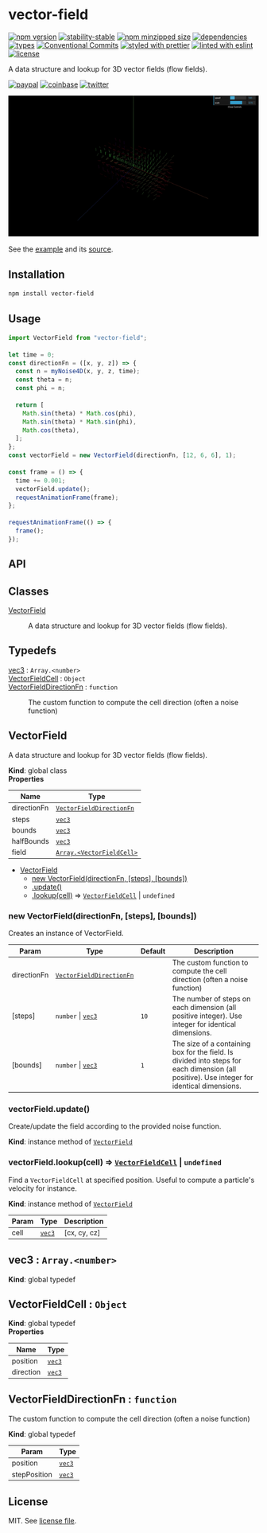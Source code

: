# vector-field

[![npm version](https://img.shields.io/npm/v/vector-field)](https://www.npmjs.com/package/vector-field)
[![stability-stable](https://img.shields.io/badge/stability-stable-green.svg)](https://www.npmjs.com/package/vector-field)
[![npm minzipped size](https://img.shields.io/bundlephobia/minzip/vector-field)](https://bundlephobia.com/package/vector-field)
[![dependencies](https://img.shields.io/librariesio/release/npm/vector-field)](https://github.com/dmnsgn/vector-field/blob/main/package.json)
[![types](https://img.shields.io/npm/types/vector-field)](https://github.com/microsoft/TypeScript)
[![Conventional Commits](https://img.shields.io/badge/Conventional%20Commits-1.0.0-fa6673.svg)](https://conventionalcommits.org)
[![styled with prettier](https://img.shields.io/badge/styled_with-Prettier-f8bc45.svg?logo=prettier)](https://github.com/prettier/prettier)
[![linted with eslint](https://img.shields.io/badge/linted_with-ES_Lint-4B32C3.svg?logo=eslint)](https://github.com/eslint/eslint)
[![license](https://img.shields.io/github/license/dmnsgn/vector-field)](https://github.com/dmnsgn/vector-field/blob/main/LICENSE.md)

A data structure and lookup for 3D vector fields (flow fields).

[![paypal](https://img.shields.io/badge/donate-paypal-informational?logo=paypal)](https://paypal.me/dmnsgn)
[![coinbase](https://img.shields.io/badge/donate-coinbase-informational?logo=coinbase)](https://commerce.coinbase.com/checkout/56cbdf28-e323-48d8-9c98-7019e72c97f3)
[![twitter](https://img.shields.io/twitter/follow/dmnsgn?style=social)](https://twitter.com/dmnsgn)

![](https://raw.githubusercontent.com/dmnsgn/vector-field/main/screenshot.gif)

See the [example](https://dmnsgn.github.io/vector-field/) and its [source](index.html).

## Installation

```bash
npm install vector-field
```

## Usage

```js
import VectorField from "vector-field";

let time = 0;
const directionFn = ([x, y, z]) => {
  const n = myNoise4D(x, y, z, time);
  const theta = n;
  const phi = n;

  return [
    Math.sin(theta) * Math.cos(phi),
    Math.sin(theta) * Math.sin(phi),
    Math.cos(theta),
  ];
};
const vectorField = new VectorField(directionFn, [12, 6, 6], 1);

const frame = () => {
  time += 0.001;
  vectorField.update();
  requestAnimationFrame(frame);
};

requestAnimationFrame(() => {
  frame();
});
```

## API

<!-- api-start -->

## Classes

<dl>
<dt><a href="#VectorField">VectorField</a></dt>
<dd><p>A data structure and lookup for 3D vector fields (flow fields).</p>
</dd>
</dl>

## Typedefs

<dl>
<dt><a href="#vec3">vec3</a> : <code>Array.&lt;number&gt;</code></dt>
<dd></dd>
<dt><a href="#VectorFieldCell">VectorFieldCell</a> : <code>Object</code></dt>
<dd></dd>
<dt><a href="#VectorFieldDirectionFn">VectorFieldDirectionFn</a> : <code>function</code></dt>
<dd><p>The custom function to compute the cell direction (often a noise function)</p>
</dd>
</dl>

<a name="VectorField"></a>

## VectorField

A data structure and lookup for 3D vector fields (flow fields).

**Kind**: global class  
**Properties**

| Name        | Type                                                           |
| ----------- | -------------------------------------------------------------- |
| directionFn | [<code>VectorFieldDirectionFn</code>](#VectorFieldDirectionFn) |
| steps       | [<code>vec3</code>](#vec3)                                     |
| bounds      | [<code>vec3</code>](#vec3)                                     |
| halfBounds  | [<code>vec3</code>](#vec3)                                     |
| field       | [<code>Array.&lt;VectorFieldCell&gt;</code>](#VectorFieldCell) |

- [VectorField](#VectorField)
  - [new VectorField(directionFn, [steps], [bounds])](#new_VectorField_new)
  - [.update()](#VectorField+update)
  - [.lookup(cell)](#VectorField+lookup) ⇒ [<code>VectorFieldCell</code>](#VectorFieldCell) \| <code>undefined</code>

<a name="new_VectorField_new"></a>

### new VectorField(directionFn, [steps], [bounds])

Creates an instance of VectorField.

| Param       | Type                                                           | Default         | Description                                                                                                                                |
| ----------- | -------------------------------------------------------------- | --------------- | ------------------------------------------------------------------------------------------------------------------------------------------ |
| directionFn | [<code>VectorFieldDirectionFn</code>](#VectorFieldDirectionFn) |                 | The custom function to compute the cell direction (often a noise function)                                                                 |
| [steps]     | <code>number</code> \| [<code>vec3</code>](#vec3)              | <code>10</code> | The number of steps on each dimension (all positive integer). Use integer for identical dimensions.                                        |
| [bounds]    | <code>number</code> \| [<code>vec3</code>](#vec3)              | <code>1</code>  | The size of a containing box for the field. Is divided into steps for each dimension (all positive). Use integer for identical dimensions. |

<a name="VectorField+update"></a>

### vectorField.update()

Create/update the field according to the provided noise function.

**Kind**: instance method of [<code>VectorField</code>](#VectorField)  
<a name="VectorField+lookup"></a>

### vectorField.lookup(cell) ⇒ [<code>VectorFieldCell</code>](#VectorFieldCell) \| <code>undefined</code>

Find a `VectorFieldCell` at specified position. Useful to compute a particle's velocity for instance.

**Kind**: instance method of [<code>VectorField</code>](#VectorField)

| Param | Type                       | Description  |
| ----- | -------------------------- | ------------ |
| cell  | [<code>vec3</code>](#vec3) | [cx, cy, cz] |

<a name="vec3"></a>

## vec3 : <code>Array.&lt;number&gt;</code>

**Kind**: global typedef  
<a name="VectorFieldCell"></a>

## VectorFieldCell : <code>Object</code>

**Kind**: global typedef  
**Properties**

| Name      | Type                       |
| --------- | -------------------------- |
| position  | [<code>vec3</code>](#vec3) |
| direction | [<code>vec3</code>](#vec3) |

<a name="VectorFieldDirectionFn"></a>

## VectorFieldDirectionFn : <code>function</code>

The custom function to compute the cell direction (often a noise function)

**Kind**: global typedef

| Param        | Type                       |
| ------------ | -------------------------- |
| position     | [<code>vec3</code>](#vec3) |
| stepPosition | [<code>vec3</code>](#vec3) |

<!-- api-end -->

## License

MIT. See [license file](https://github.com/dmnsgn/vector-field/blob/main/LICENSE.md).

